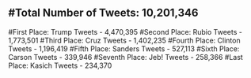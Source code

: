 #Total Number of Tweets: 10,201,346 
---
#First Place: Trump Tweets - 4,470,395
#Second Place: Rubio Tweets - 1,773,501
#Third Place: Cruz Tweets - 1,402,235
#Fourth Place: Clinton Tweets - 1,196,419
#Fifth Place: Sanders Tweets - 527,113
#Sixth Place: Carson Tweets - 339,946
#Seventh Place: Jeb! Tweets - 258,366
#Last Place: Kasich Tweets - 234,370
